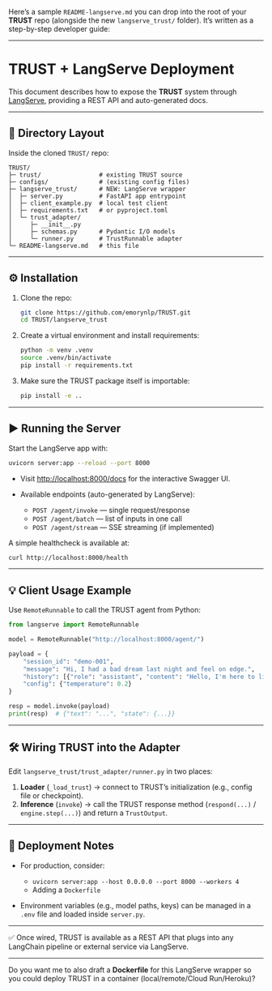 Here’s a sample `README-langserve.md` you can drop into the root of your **TRUST** repo (alongside the new `langserve_trust/` folder). It’s written as a step-by-step developer guide:

---

# TRUST + LangServe Deployment

This document describes how to expose the **TRUST** system through [LangServe](https://python.langchain.com/docs/langserve), providing a REST API and auto-generated docs.

---

## 📂 Directory Layout

Inside the cloned `TRUST/` repo:

```
TRUST/
├─ trust/                # existing TRUST source
├─ configs/              # (existing config files)
├─ langserve_trust/      # NEW: LangServe wrapper
│  ├─ server.py          # FastAPI app entrypoint
│  ├─ client_example.py  # local test client
│  ├─ requirements.txt   # or pyproject.toml
│  └─ trust_adapter/
│     ├─ __init__.py
│     ├─ schemas.py      # Pydantic I/O models
│     └─ runner.py       # TrustRunnable adapter
└─ README-langserve.md   # this file
```

---

## ⚙️ Installation

1. Clone the repo:

   ```bash
   git clone https://github.com/emorynlp/TRUST.git
   cd TRUST/langserve_trust
   ```

2. Create a virtual environment and install requirements:

   ```bash
   python -m venv .venv
   source .venv/bin/activate
   pip install -r requirements.txt
   ```

3. Make sure the TRUST package itself is importable:

   ```bash
   pip install -e ..
   ```

---

## ▶️ Running the Server

Start the LangServe app with:

```bash
uvicorn server:app --reload --port 8000
```

* Visit [http://localhost:8000/docs](http://localhost:8000/docs) for the interactive Swagger UI.
* Available endpoints (auto-generated by LangServe):

  * `POST /agent/invoke` — single request/response
  * `POST /agent/batch` — list of inputs in one call
  * `POST /agent/stream` — SSE streaming (if implemented)

A simple healthcheck is available at:

```bash
curl http://localhost:8000/health
```

---

## 💡 Client Usage Example

Use `RemoteRunnable` to call the TRUST agent from Python:

```python
from langserve import RemoteRunnable

model = RemoteRunnable("http://localhost:8000/agent/")

payload = {
    "session_id": "demo-001",
    "message": "Hi, I had a bad dream last night and feel on edge.",
    "history": [{"role": "assistant", "content": "Hello, I'm here to listen."}],
    "config": {"temperature": 0.2}
}

resp = model.invoke(payload)
print(resp)  # {"text": "...", "state": {...}}
```

---

## 🛠 Wiring TRUST into the Adapter

Edit `langserve_trust/trust_adapter/runner.py` in two places:

1. **Loader** (`_load_trust`) → connect to TRUST’s initialization (e.g., config file or checkpoint).
2. **Inference** (`invoke`) → call the TRUST response method (`respond(...)` / `engine.step(...)`) and return a `TrustOutput`.

---

## 🚀 Deployment Notes

* For production, consider:

  * `uvicorn server:app --host 0.0.0.0 --port 8000 --workers 4`
  * Adding a `Dockerfile`
* Environment variables (e.g., model paths, keys) can be managed in a `.env` file and loaded inside `server.py`.

---

✅ Once wired, TRUST is available as a REST API that plugs into any LangChain pipeline or external service via LangServe.

---

Do you want me to also draft a **Dockerfile** for this LangServe wrapper so you could deploy TRUST in a container (local/remote/Cloud Run/Heroku)?

